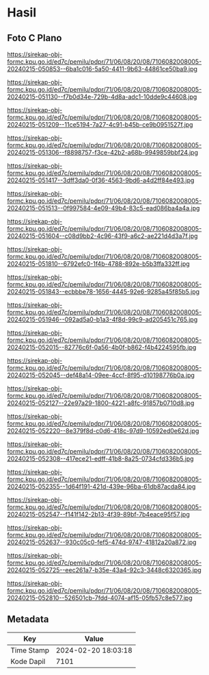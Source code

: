 # Hasil

## Foto C Plano

https://sirekap-obj-formc.kpu.go.id/ed7c/pemilu/pdpr/71/06/08/20/08/7106082008005-20240215-050853--6ba1c016-5a50-4411-9b63-44861ce50ba9.jpg

https://sirekap-obj-formc.kpu.go.id/ed7c/pemilu/pdpr/71/06/08/20/08/7106082008005-20240215-051130--f7b0d34e-729b-4d8a-adc1-10dde9c44608.jpg

https://sirekap-obj-formc.kpu.go.id/ed7c/pemilu/pdpr/71/06/08/20/08/7106082008005-20240215-051209--11ce5194-7a27-4c91-b45b-ce9b0951527f.jpg

https://sirekap-obj-formc.kpu.go.id/ed7c/pemilu/pdpr/71/06/08/20/08/7106082008005-20240215-051306--f8898757-f3ce-42b2-a68b-9949859bbf24.jpg

https://sirekap-obj-formc.kpu.go.id/ed7c/pemilu/pdpr/71/06/08/20/08/7106082008005-20240215-051417--3dff3da0-0f36-4563-9bd6-a4d2ff84e493.jpg

https://sirekap-obj-formc.kpu.go.id/ed7c/pemilu/pdpr/71/06/08/20/08/7106082008005-20240215-051513--0f997584-4e09-49b4-83c5-ead086ba4a4a.jpg

https://sirekap-obj-formc.kpu.go.id/ed7c/pemilu/pdpr/71/06/08/20/08/7106082008005-20240215-051604--c08d9bb2-4c96-43f9-a6c2-ae221d4d3a7f.jpg

https://sirekap-obj-formc.kpu.go.id/ed7c/pemilu/pdpr/71/06/08/20/08/7106082008005-20240215-051810--6792efc0-1f4b-4788-892e-b5b3ffa332ff.jpg

https://sirekap-obj-formc.kpu.go.id/ed7c/pemilu/pdpr/71/06/08/20/08/7106082008005-20240215-051843--ecbbbe78-1656-4445-92e6-9285a45f85b5.jpg

https://sirekap-obj-formc.kpu.go.id/ed7c/pemilu/pdpr/71/06/08/20/08/7106082008005-20240215-051946--092ad5a0-b1a3-4f8d-99c9-ad205451c765.jpg

https://sirekap-obj-formc.kpu.go.id/ed7c/pemilu/pdpr/71/06/08/20/08/7106082008005-20240215-052015--82776c6f-0a56-4b0f-b862-f4b4224595fb.jpg

https://sirekap-obj-formc.kpu.go.id/ed7c/pemilu/pdpr/71/06/08/20/08/7106082008005-20240215-052045--def48a14-09ee-4ccf-8f95-d10198776b0a.jpg

https://sirekap-obj-formc.kpu.go.id/ed7c/pemilu/pdpr/71/06/08/20/08/7106082008005-20240215-052127--22e97a29-1800-4221-a8fc-91857b0710d8.jpg

https://sirekap-obj-formc.kpu.go.id/ed7c/pemilu/pdpr/71/06/08/20/08/7106082008005-20240215-052220--8e379f8d-c0d6-418c-97d9-10592ed0e62d.jpg

https://sirekap-obj-formc.kpu.go.id/ed7c/pemilu/pdpr/71/06/08/20/08/7106082008005-20240215-052308--417ece21-edff-41b8-8a25-0734cfd336b5.jpg

https://sirekap-obj-formc.kpu.go.id/ed7c/pemilu/pdpr/71/06/08/20/08/7106082008005-20240215-052355--1d64f191-421d-439e-96ba-61db87acda84.jpg

https://sirekap-obj-formc.kpu.go.id/ed7c/pemilu/pdpr/71/06/08/20/08/7106082008005-20240215-052547--f141f142-2b13-4f39-89bf-7b4eace95f57.jpg

https://sirekap-obj-formc.kpu.go.id/ed7c/pemilu/pdpr/71/06/08/20/08/7106082008005-20240215-052637--930c05c0-fef5-474d-9747-41812a20a872.jpg

https://sirekap-obj-formc.kpu.go.id/ed7c/pemilu/pdpr/71/06/08/20/08/7106082008005-20240215-052725--eec261a7-b35e-43a4-92c3-3448c6320365.jpg

https://sirekap-obj-formc.kpu.go.id/ed7c/pemilu/pdpr/71/06/08/20/08/7106082008005-20240215-052810--526501cb-7fdd-4074-af15-05fb57c8e577.jpg


## Metadata

| Key        | Value               |
| ---------- | ------------------- |
| Time Stamp | 2024-02-20 18:03:18 |
| Kode Dapil | 7101                |



